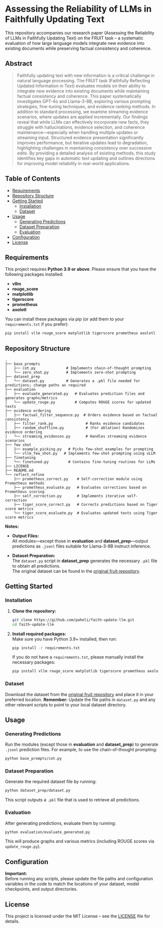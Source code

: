 # Assessing the Reliability of LLMs in Faithfully Updating Text

This repository accompanies our research paper (Assessing the Reliability of LLMs in Faithfully Updating Text) on the FRUIT task – a systematic evaluation of how large language models integrate new evidence into existing documents while preserving factual consistency and coherence.

## Abstract

> Faithfully updating text with new information is a critical challenge in natural language processing. The FRUIT task (Faithfully Reflecting Updated Information in Text) evaluates models on their ability to integrate new evidence into existing documents while maintaining factual consistency and coherence. This paper systematically investigates GPT-4o and Llama-3-8B, exploring various prompting strategies, fine-tuning techniques, and evidence ranking methods. In addition to standard processing, we examine streaming evidence scenarios, where updates are applied incrementally. Our findings reveal that while LLMs can effectively incorporate new facts, they struggle with hallucinations, evidence selection, and coherence maintenance—especially when handling multiple updates or streaming input. Structured evidence presentation significantly improves performance, but iterative updates lead to degradation, highlighting challenges in maintaining consistency over successive edits. By providing a detailed analysis of existing methods, this study identifies key gaps in automatic text updating and outlines directions for improving model reliability in real-world applications.

## Table of Contents

- [Requirements](#requirements)
- [Repository Structure](#repository-structure)
- [Getting Started](#getting-started)
  - [Installation](#installation)
  - [Dataset](#dataset)
- [Usage](#usage)
  - [Generating Predictions](#generating-predictions)
  - [Dataset Preparation](#dataset-preparation)
  - [Evaluation](#evaluation)
- [Configuration](#configuration)
- [License](#license)

## Requirements

This project requires **Python 3.9 or above**. Please ensure that you have the following packages installed:

- **vllm**
- **rouge_score**
- **matplotlib**
- **tigerscore**
- **prometheus**
- **axolotl**

You can install these packages via pip (or add them to your `requirements.txt` if you prefer):

```bash
pip install vllm rouge_score matplotlib tigerscore prometheus axolotl
```

## Repository Structure

```
.
├── base_prompts
│   ├── cot.py              # Implements chain-of-thought prompting
│   └── zero_shot.py        # Implements zero-shot prompting
├── dataset_prep
│   └── dataset.py          # Generates a .pkl file needed for predictions; change paths as required
├── evaluation
│   ├── evaluate_generated.py   # Evaluates prediction files and generates graphs/metrics
│   └── update_rouge.py         # Computes ROUGE scores for updated texts
├── evidence ordering
│   ├── factual_filter_sequence.py  # Orders evidence based on factual consistency
│   ├── filter_rank.py               # Ranks evidence candidates
│   ├── random_shuffline.py          # (For ablation) Randomizes evidence ordering
│   └── streaming_evidences.py       # Handles streaming evidence scenarios
├── few shot
│   ├── example_picking.py   # Picks few-shot examples for prompting
│   └── vllm_few_shot.py   # Implements few-shot prompting using vLLM
├── finetuning
│   └── finetuned.py         # Contains fine-tuning routines for LLMs
├── LICENSE
├── README.md
└── reflect_refine
    ├── prometheus_correct.py    # Self-correction module using Prometheus methods
    ├── prometheus_evaluate.py   # Evaluates corrections based on Prometheus scoring
    ├── self_correction.py       # Implements iterative self-correction
    ├── tiger_score_correct.py   # Corrects predictions based on Tiger score metrics
    └── tiger_score_evaluate.py  # Evaluates updated texts using Tiger score metrics
```

**Notes:**

- **Output Files:**  
  All modules—except those in **evaluation** and **dataset_prep**—output predictions as `.jsonl` files suitable for Llama-3-8B instruct inference.
  
- **Dataset Preparation:**  
  The `dataset.py` script in **dataset_prep** generates the necessary `.pkl` file to obtain all predictions.  
  The original dataset can be found in the [original fruit repository](https://github.com/Horea94/Fruit-Images-Dataset). 

## Getting Started

### Installation

1. **Clone the repository:**

   ```bash
   git clone https://github.com/paheli/faith-update-llm.git
   cd faith-update-llm
   ```

2. **Install required packages:**  
   Make sure you have Python 3.9+ installed, then run:

   ```bash
   pip install -r requirements.txt
   ```

   If you do not have a `requirements.txt`, please manually install the necessary packages:

   ```bash
   pip install vllm rouge_score matplotlib tigerscore prometheus axolotl
   ```

### Dataset

Download the dataset from the [original fruit repository](https://github.com/google-research/language/tree/master/language/fruit) and place it in your preferred location. **Remember:** Update the file paths in `dataset.py` and any other relevant scripts to point to your local dataset directory.

## Usage

### Generating Predictions

Run the modules (except those in **evaluation** and **dataset_prep**) to generate `.jsonl` prediction files. For example, to use the chain-of-thought prompting:

```bash
python base_prompts/cot.py
```

### Dataset Preparation

Generate the required dataset file by running:

```bash
python dataset_prep/dataset.py
```

This script outputs a `.pkl` file that is used to retrieve all predictions.

### Evaluation

After generating predictions, evaluate them by running:

```bash
python evaluation/evaluate_generated.py
```

This will produce graphs and various metrics (including ROUGE scores via `update_rouge.py`).

## Configuration

**Important:**  
Before running any scripts, please update the file paths and configuration variables in the code to match the locations of your dataset, model checkpoints, and output directories.

## License

This project is licensed under the MIT License – see the [LICENSE](LICENSE) file for details.

